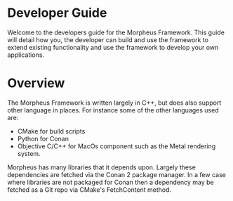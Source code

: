 # Developer Guide

Welcome to the developers guide for the Morpheus Framework.  This guide will detail how you, the developer can build and use the framework to extend existing functionality and use the framework to develop your own applications.

# Overview

The Morpheus Framework is written largely in C++, but does also support other language in places.  For instance some of the other languages used are:
- CMake for build scripts
- Python for Conan
- Objective C/C++ for MacOs component such as the Metal rendering system.

Morpheus has many libraries that it depends upon.  Largely these dependencies are fetched via the Conan 2 package manager. In a few case where libraries are not packaged for Conan then a dependency may be fetched as a Git repo via CMake's FetchContent method.
